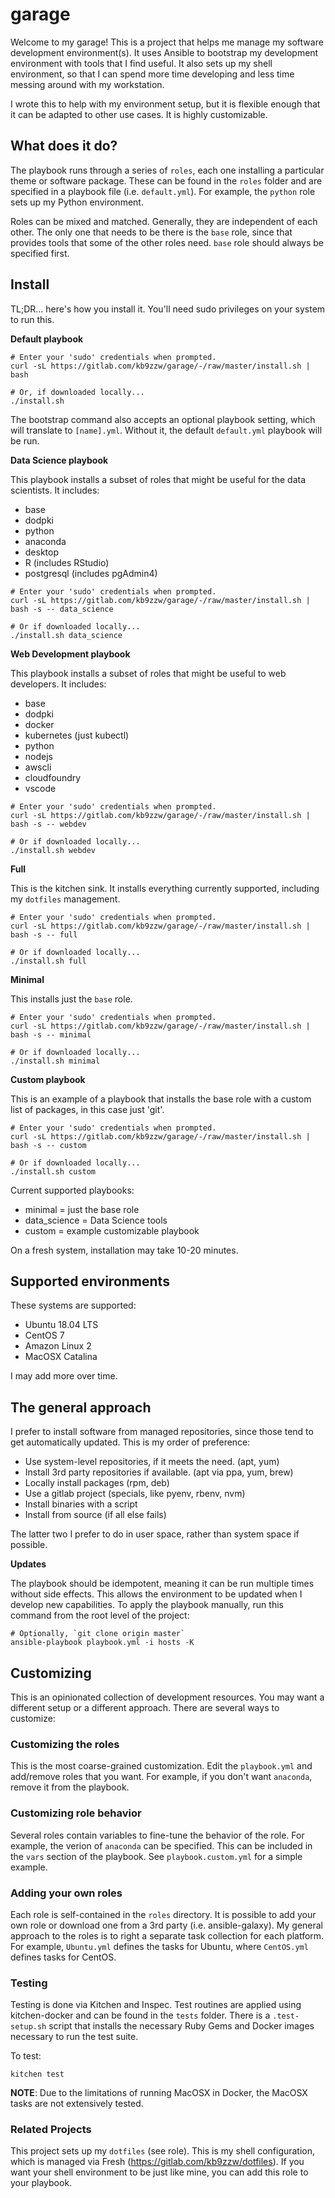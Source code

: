 # garage

Welcome to my garage!  This is a project that helps me manage my software development environment(s).  It uses Ansible to bootstrap my development environment with tools that I
find useful.  It also sets up my shell environment, so that I can spend more time developing and less time messing around with my workstation.

I wrote this to help with my environment setup, but it is flexible enough that it can be adapted to other use cases.  It is highly customizable.

## What does it do?

The playbook runs through a series of `roles`, each one installing a particular theme or software package.  These can be found in the `roles` folder and are specified in a playbook file (i.e. `default.yml`).  For example, the `python` role sets up my Python environment.

Roles can be mixed and matched.  Generally, they are independent of each other.  The only one that needs to be there is the `base` role, since that provides tools that some of the other roles need.  `base` role should always be specified first.

## Install

TL;DR... here's how you install it.  You'll need sudo privileges on your system to run this.

**Default playbook**
```
# Enter your 'sudo' credentials when prompted.
curl -sL https://gitlab.com/kb9zzw/garage/-/raw/master/install.sh | bash

# Or, if downloaded locally...
./install.sh
```

The bootstrap command also accepts an optional playbook setting, which will translate to `[name].yml`.  Without it, the default `default.yml` playbook will be run.

**Data Science playbook**

This playbook installs a subset of roles that might be useful for the data scientists.  It includes:

* base
* dodpki
* python
* anaconda
* desktop
* R (includes RStudio)
* postgresql (includes pgAdmin4)

```
# Enter your 'sudo' credentials when prompted.
curl -sL https://gitlab.com/kb9zzw/garage/-/raw/master/install.sh | bash -s -- data_science

# Or if downloaded locally...
./install.sh data_science
```

**Web Development playbook**

This playbook installs a subset of roles that might be useful to web developers.  It includes:

* base
* dodpki
* docker
* kubernetes (just kubectl)
* python
* nodejs
* awscli
* cloudfoundry
* vscode

```
# Enter your 'sudo' credentials when prompted.
curl -sL https://gitlab.com/kb9zzw/garage/-/raw/master/install.sh | bash -s -- webdev

# Or if downloaded locally...
./install.sh webdev
```

**Full**

This is the kitchen sink.  It installs everything currently supported, including my `dotfiles` management.

```
# Enter your 'sudo' credentials when prompted.
curl -sL https://gitlab.com/kb9zzw/garage/-/raw/master/install.sh | bash -s -- full

# Or if downloaded locally...
./install.sh full
```

**Minimal**

This installs just the `base` role.

```
# Enter your 'sudo' credentials when prompted.
curl -sL https://gitlab.com/kb9zzw/garage/-/raw/master/install.sh | bash -s -- minimal

# Or if downloaded locally...
./install.sh minimal
```

**Custom playbook**

This is an example of a playbook that installs the base role with a custom list of packages, in this case just 'git'.

```
# Enter your 'sudo' credentials when prompted.
curl -sL https://gitlab.com/kb9zzw/garage/-/raw/master/install.sh | bash -s -- custom

# Or if downloaded locally...
./install.sh custom
```

Current supported playbooks:
* minimal = just the base role
* data_science = Data Science tools
* custom = example customizable playbook

On a fresh system, installation may take 10-20 minutes.

## Supported environments

These systems are supported:

* Ubuntu 18.04 LTS
* CentOS 7
* Amazon Linux 2
* MacOSX Catalina

I may add more over time.

## The general approach

I prefer to install software from managed repositories, since those tend to get automatically updated.  This is my order of preference:

* Use system-level repositories, if it meets the need. (apt, yum)
* Install 3rd party repositories if available. (apt via ppa, yum, brew)
* Locally install packages (rpm, deb)
* Use a gitlab project (specials, like pyenv, rbenv, nvm)
* Install binaries with a script
* Install from source (if all else fails)

The latter two I prefer to do in user space, rather than system space if possible.

**Updates**

The playbook should be idempotent, meaning it can be run multiple times without side effects.  This allows the environment to be updated when I develop new capabilities.  To apply the playbook manually, run this command from the root level of the project:

```
# Optionally, `git clone origin master`
ansible-playbook playbook.yml -i hosts -K
```

## Customizing

This is an opinionated collection of development resources. You may want a different setup or a different approach.  There are several ways to customize:

### Customizing the roles

This is the most coarse-grained customization.  Edit the `playbook.yml` and add/remove roles that you want.  For example, if you don't want `anaconda`, remove it from the playbook.

### Customizing role behavior

Several roles contain variables to fine-tune the behavior of the role.  For example, the verion of `anaconda` can be specified.  This can be included in the `vars` section of the playbook.  See `playbook.custom.yml` for a simple example.

### Adding your own roles

Each role is self-contained in the `roles` directory. It is possible to add your own role or download one from a 3rd party (i.e. ansible-galaxy).  My general approach to the roles is to right a separate task collection for each platform.  For example, `Ubuntu.yml` defines the tasks for Ubuntu, where `CentOS.yml` defines tasks for CentOS.

### Testing

Testing is done via Kitchen and Inspec.  Test routines are applied using kitchen-docker and can be found in the `tests` folder.  There is a `.test-setup.sh` script that installs the necessary Ruby Gems and Docker images necessary to run the test suite.

To test:

```
kitchen test
```

**NOTE**:  Due to the limitations of running MacOSX in Docker, the MacOSX tasks are not extensively tested.

### Related Projects

This project sets up my `dotfiles` (see role).  This is my shell configuration, which is managed via Fresh (https://gitlab.com/kb9zzw/dotfiles).  If you want your shell environment to be just like mine, you can add this role to your playbook.
